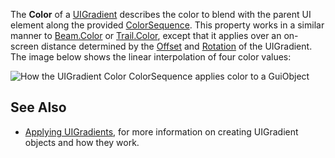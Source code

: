 The **Color** of a [UIGradient](https://developer.roblox.com/en-us/api-reference/class/UIGradient) describes the color to blend with the parent UI element along the provided [ColorSequence](https://developer.roblox.com/en-us/api-reference/datatype/ColorSequence). This property works in a similar manner to [Beam.Color](https://developer.roblox.com/en-us/api-reference/property/Beam/Color) or [Trail.Color](https://developer.roblox.com/en-us/api-reference/property/Trail/Color), except that it applies over an on-screen distance determined by the [Offset](https://developer.roblox.com/en-us/api-reference/property/UIGradient/Offset) and [Rotation](https://developer.roblox.com/en-us/api-reference/property/UIGradient/Rotation) of the UIGradient. The image below shows the linear interpolation of four color values:

![How the UIGradient Color ColorSequence applies color to a GuiObject](https://developer.roblox.com/assets/blt62f971fd0f185879/UIGradient.Color.2.jpg)

See Also
--------

*   [Applying UIGradients](https://developer.roblox.com/en-us/articles/Applying-UIGradients), for more information on creating UIGradient objects and how they work.